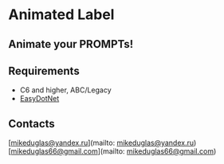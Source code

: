 # Animated Label

## Animate your PROMPTs!


## Requirements
- C6 and higher, ABC/Legacy
- [EasyDotNet](http://www.ingasoftplus.com/ProductDetail.php?ProductID=301)

## Contacts
[mikeduglas@yandex.ru](mailto: mikeduglas@yandex.ru)  
[mikeduglas66@gmail.com](mailto: mikeduglas66@gmail.com)
